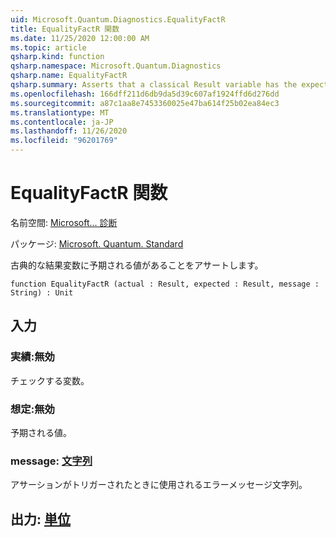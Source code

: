 ```yaml
---
uid: Microsoft.Quantum.Diagnostics.EqualityFactR
title: EqualityFactR 関数
ms.date: 11/25/2020 12:00:00 AM
ms.topic: article
qsharp.kind: function
qsharp.namespace: Microsoft.Quantum.Diagnostics
qsharp.name: EqualityFactR
qsharp.summary: Asserts that a classical Result variable has the expected value.
ms.openlocfilehash: 166dff211d6db9da5d39c607af1924ffd6d276dd
ms.sourcegitcommit: a87c1aa8e7453360025e47ba614f25b02ea84ec3
ms.translationtype: MT
ms.contentlocale: ja-JP
ms.lasthandoff: 11/26/2020
ms.locfileid: "96201769"
---
```

# <a name="equalityfactr-function"></a>EqualityFactR 関数

名前空間: [Microsoft... 診断](xref:Microsoft.Quantum.Diagnostics)

パッケージ: [Microsoft. Quantum. Standard](https://nuget.org/packages/Microsoft.Quantum.Standard)


古典的な結果変数に予期される値があることをアサートします。

```qsharp
function EqualityFactR (actual : Result, expected : Result, message : String) : Unit
```


## <a name="input"></a>入力

### <a name="actual--__invalidresult__"></a>実績:__無効 <Result>__

チェックする変数。


### <a name="expected--__invalidresult__"></a>想定:__無効 <Result>__

予期される値。


### <a name="message--string"></a>message: [文字列](xref:microsoft.quantum.lang-ref.string)

アサーションがトリガーされたときに使用されるエラーメッセージ文字列。



## <a name="output--unit"></a>出力: [単位](xref:microsoft.quantum.lang-ref.unit)


